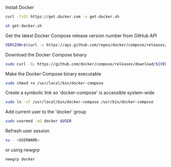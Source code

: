 
Install Docker

```bash
curl -fsSl https://get.docker.com -o get-docker.sh
```

```bash
sh get-docker.sh
```

Get the latest Docker Compose release version number from GitHub API

```bash
VERSION=$(curl -s https://api.github.com/repos/docker/compose/releases/latest | grep tag_name | cut -d '"' -f4)
```

Download the Docker Compose binary

```bash
sudo curl -SL https://github.com/docker/compose/releases/download/${VERSION}/docker-compose-linux-x86_64 -o /usr/local/bin/docker-compose
```

Make the Docker Compose binary executable

```bash
sudo chmod +x /usr/local/bin/docker-compose
```

Create a symbolic link so 'docker-compose' is accessible system-wide

```bash
sudo ln -sf /usr/local/bin/docker-compose /usr/bin/docker-compose
```

Add current user to the 'docker' group

```bash
sudo usermod -aG docker $USER
```

Refresh user session

```bash
su - <USERNAME>
```

or using newgrp

```bash
newgrp docker
```
